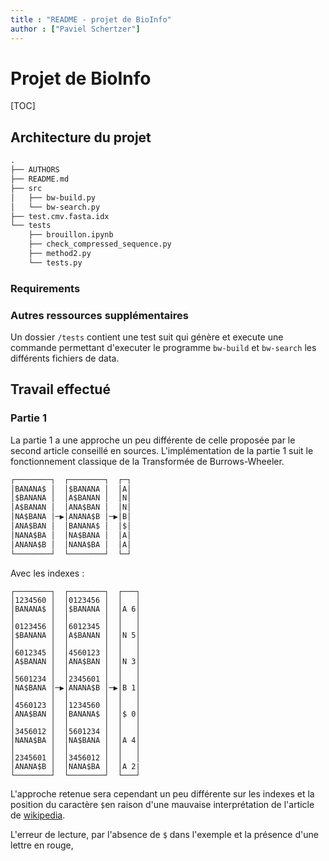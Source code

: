 ```yaml
---
title : "README - projet de BioInfo"
author : ["Paviel Schertzer"]
---
```


# Projet de BioInfo

[TOC]

## Architecture du projet

```txt
.
├── AUTHORS
├── README.md
├── src
│   ├── bw-build.py
│   └── bw-search.py
├── test.cmv.fasta.idx
└── tests
    ├── brouillon.ipynb
    ├── check_compressed_sequence.py
    ├── method2.py
    └── tests.py
```

### Requirements

### Autres ressources supplémentaires

Un dossier `/tests` contient une test suit qui génère et execute une commande permettant d'executer le programme `bw-build` et `bw-search` les différents fichiers de data. 

## Travail effectué

### Partie 1

La partie 1 a une approche un peu différente de celle proposée par le second article conseillé en sources. L'implémentation de la partie 1 suit le fonctionnement classique de la Transformée de Burrows-Wheeler. 

```txt
┌────────┐  ┌────────┐  ┌─┐
│BANANA$ │  │$BANANA │  │A│
│$BANANA │  │A$BANAN │  │N│
│A$BANAN │  │ANA$BAN │  │N│
│NA$BANA │─▶│ANANA$B │─▶│B│
│ANA$BAN │  │BANANA$ │  │$│
│NANA$BA │  │NA$BANA │  │A│
│ANANA$B │  │NANA$BA │  │A│
└────────┘  └────────┘  └─┘
```

Avec les indexes :

```
┌────────┐  ┌────────┐  ┌───┐
│1234560 │  │0123456 │  │   │
│BANANA$ │  │$BANANA │  │A 6│
│        │  │        │  │   │
│0123456 │  │6012345 │  │   │
│$BANANA │  │A$BANAN │  │N 5│
│        │  │        │  │   │
│6012345 │  │4560123 │  │   │
│A$BANAN │  │ANA$BAN │  │N 3│
│        │  │        │  │   │
│5601234 │  │2345601 │  │   │
│NA$BANA │─▶│ANANA$B │─▶│B 1│
│        │  │        │  │   │
│4560123 │  │1234560 │  │   │
│ANA$BAN │  │BANANA$ │  │$ 0│
│        │  │        │  │   │
│3456012 │  │5601234 │  │   │
│NANA$BA │  │NA$BANA │  │A 4│
│        │  │        │  │   │
│2345601 │  │3456012 │  │   │
│ANANA$B │  │NANA$BA │  │A 2|
└────────┘  └────────┘  └───┘
```



L'approche retenue sera cependant un peu différente sur les indexes et la position du caractère `$`en raison d'une mauvaise interprétation de l'article de [wikipedia](https://fr.wikipedia.org/wiki/Transformée_de_Burrows-Wheeler). 

L'erreur de lecture, par l'absence de `$` dans l'exemple et la présence d'une lettre en rouge, 

